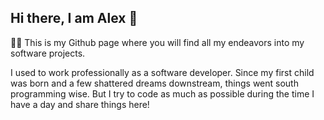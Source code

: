 ## Hi there, I am Alex 👋

🎉🎉 This is my Github page where you will find all my endeavors into my software projects.

I used to work professionally as a software developer. Since my first child was born and a few shattered dreams downstream, things went south programming wise. But I try to code as much as possible during the time I have a day and share things here! 


<!--
**aconstlink/aconstlink** is a ✨ _special_ ✨ repository because its `README.md` (this file) appears on your GitHub profile.

Here are some ideas to get you started:

- 🔭 I’m currently working on ...
- 🌱 I’m currently learning ...
- 👯 I’m looking to collaborate on ...
- 🤔 I’m looking for help with ...
- 💬 Ask me about ...
- 📫 How to reach me: ...
- 😄 Pronouns: ...
- ⚡ Fun fact: ...
-->
